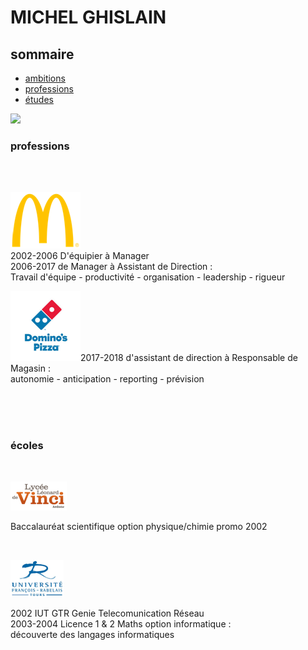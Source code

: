 <html>
    <head>
    <link rel="stylesheet" href="style.css" />
    </head>
   
<body>
 
<h1> MICHEL GHISLAIN </h1>
 
<h2> sommaire </h2>
  
<ul>                                         
    <li><a href="#part1" > ambitions </a></li>
    <li><a href="#part2" >professions </a></li>
    <li><a href="#part3" >études </a>    </li>
</ul>
 


<p>
<img src="/image/cat.png">
</p>

<h3 id="part2"> professions </h3>
<br><br>

<p class="flotte">
<img src="mc.png" alt="" /><br> 2002-2006 D'équipier à Manager <br> 2006-2017 de Manager à Assistant de Direction : <br> Travail d'équipe - productivité - organisation - leadership - rigueur
</p>


<p class="flotte">
<img src="dom.png" alt="" />2017-2018 d'assistant de direction à Responsable de Magasin : <br> autonomie - anticipation - reporting - prévision 
</p>

 
<br><br><br>

 
 
<h3 id="part3"> écoles </h3>
<br>
 
<p class="flotte">
<img src="lycée.png" alt="" />
</p>
<p>
 Baccalauréat scientifique option physique/chimie promo 2002
</p>

<br>
<p class="flotte">
<img src="univ.png" alt="" />
</p>
<p>
2002 IUT GTR Genie Telecomunication Réseau <br> 2003-2004 Licence 1 & 2 Maths option informatique : <br> découverte des langages informatiques
</p>
<br>









<!--
| <br> ![Image](lycée.png) <br> | <br> Baccalauréat scientifique option physique/chimie promo 2002  |
| :---: | --- |
| <br> ![Image](univ.png) <br> |<br> 2002 IUT GTR Genie Telecomunication Réseau <br> 2003-2004 Licence 1 & 2 Maths option informatique : <br> ___découverte des langages informatiques___ |
-->

<!--
<p id="part2"> professions </p>
-->
<!--
| <br id="part2"> ![Image](mc.png) <br>| <br> 2002-2006 D'équipier à Manager <br> 2006-2017 de Manager à Assistant de Direction : <br> ___Travail d'équipe - productivité - organisation - leadership - rigueur___ |
|:---:|:---|
| <br> ![Image](dom.png) <br> | <br>  2017-2018 d'assistant de direction à Responsable de Magasin : <br> ___autonomie - anticipation - reporting - prévision___  |
-->
<!--
<p id="part1"> ambition </p>  
| <br id="part3"> ![Image](cat.png) <br> | <br> <br> 2019 Developpeur informatique <br> __patient - obstiné - débrouillard - adore les casses têtes__ <br>  <br> <a href="https://www.youtube.com/watch?v=UGtKGX8B9hU" title="lien vers video">leitmotiv</a>|
-->
<!--
liens utiles [linkedin](https://www.linkedin.com/in/ghislain-michel-31b024153/) 
<br>
<iframe src="CV_Ghislain_Michel (2019).pdf" width = "300" height = "200" title="CV" >cv</iframe>
[CV](CV_Ghislain_Michel (2019).pdf) 
-->

</body>

</html>
    
